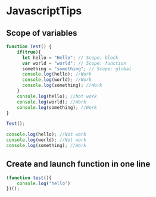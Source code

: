 # JavascriptTips

## Scope of variables
```javascript
function Test() {
    if(true){
      let hello = "Hello"; // Scope: block
      var world = "world"; // Scope: function
      something = "something"; // Scope: global
      console.log(hello); //Work
      console.log(world); //Work
      console.log(something); //Work
    }
    console.log(hello); //Not work
    console.log(world); //Work
    console.log(something); //Work
}

Test();

console.log(hello); //Not work
console.log(world); //Not work
console.log(something); //Work
```

## Create and launch function in one line
```javascript
(function test(){
    console.log("hello")
})();
```
